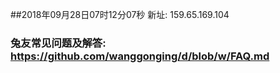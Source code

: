 ##2018年09月28日07时12分07秒 新址: 159.65.169.104
### 兔友常见问题及解答: https://github.com/wanggonging/d/blob/w/FAQ.md
